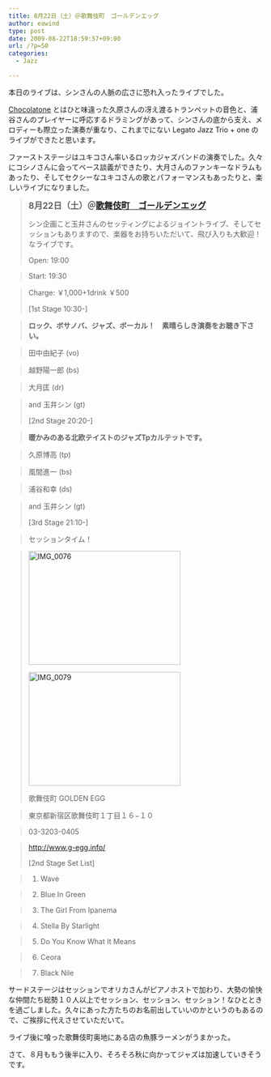 ```yaml
---
title: 8月22日（土）＠歌舞伎町　ゴールデンエッグ
author: eawind
type: post
date: 2009-08-22T18:59:57+09:00
url: /?p=50
categories:
  - Jazz

---
```

本日のライブは、シンさんの人脈の広さに恐れ入ったライブでした。

[Chocolatone][1] とはひと味違った久原さんの冴え渡るトランペットの音色と、浦谷さんのプレイヤーに呼応するドラミングがあって、シンさんの底から支え、メロディーも際立った演奏が重なり、これまでにない Legato Jazz Trio + one のライブができたと思います。

ファーストステージはユキコさん率いるロッカジャズバンドの演奏でした。久々にコシノさんに会ってベース談義ができたり、大月さんのファンキーなドラムもあったり、そしてセクシーなユキコさんの歌とパフォーマンスもあったりと、楽しいライブになりました。

> **<big>8月22日（土）＠<a href="http://www.g-egg.info/" target="_blank">歌舞伎町　ゴールデンエッグ</a><br /> </big>**
> 
> シン企画こと玉井さんのセッティングによるジョイントライブ、そしてセッションもありますので、楽器をお持ちいただいて、飛び入りも大歓迎！なライブです。
> 
> Open: 19:00
  
> Start: 19:30
  
> Charge: ￥1,000+1drink ￥500
> 
> [1st Stage 10:30-]
  
> **ロック、ボサノバ、ジャズ、ボーカル！　素晴らしき演奏をお聴き下さい。**
  
> 田中由紀子 (vo)
  
> 越野陽一郎 (bs)
  
> 大月匡 (dr)
  
> and 玉井シン (gt)
> 
> [2nd Stage 20:20-]
  
> **暖かみのある北欧テイストのジャズTpカルテットです。**
  
> 久原博高 (tp)
  
> 風間進一 (bs)
  
> 浦谷和幸 (ds)
  
> and 玉井シン (gt)
> 
> [3rd Stage 21:10-]
  
> セッションタイム！
  
> <span class="mt-enclosure mt-enclosure-image" style="display: inline;"><a href="/img/wp/2009/08/IMG_0076.jpg"><img class="alignnone size-medium wp-image-813" src="/img/wp/2009/08/IMG_0076.jpg" alt="IMG_0076" width="300" height="225" srcset="/img/wp/2009/08/IMG_0076.jpg 300w, /img/wp/2009/08/IMG_0076-1024x768.jpg 1024w" sizes="(max-width: 300px) 100vw, 300px" /></a> </span>
> 
> <span class="mt-enclosure mt-enclosure-image" style="display: inline;"><span class="mt-enclosure mt-enclosure-image" style="display: inline;"><a href="/img/wp/2009/08/IMG_0079.jpg"><img class="alignnone size-medium wp-image-814" src="/img/wp/2009/08/IMG_0079.jpg" alt="IMG_0079" width="300" height="225" srcset="/img/wp/2009/08/IMG_0079.jpg 300w, /img/wp/2009/08/IMG_0079-1024x768.jpg 1024w" sizes="(max-width: 300px) 100vw, 300px" /></a></span></span>
> 
> 歌舞伎町 GOLDEN EGG
  
> 東京都新宿区歌舞伎町１丁目１６−１０
  
> 03-3203-0405
  
> <a href="http://www.g-egg.info/" target="_blank">http://www.g-egg.info/</a>
> 
> [2nd Stage Set List]
  
> 1. Wave
  
> 2. Blue In Green
  
> 3. The Girl From Ipanema
  
> 4. Stella By Starlight
  
> 5. Do You Know What It Means
  
> 6. Ceora
  
> 7. Black Nile

サードステージはセッションでオリカさんがピアノホストで加わり、大勢の愉快な仲間たち総勢１０人以上でセッション、セッション、セッション！なひとときを過ごしました。久々にあった方たちのお名前出していいのかというのもあるので、ご挨拶に代えさせていただいて。

ライブ後に喰った歌舞伎町奥地にある店の魚豚ラーメンがうまかった。

さて、８月ももう後半に入り、そろそろ秋に向かってジャズは加速していきそうです。

 [1]: http://www.eawind.net/?page_id=930
